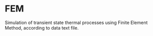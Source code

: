 # FEM
Simulation of transient state thermal processes using Finite Element Method, according to data text file.
